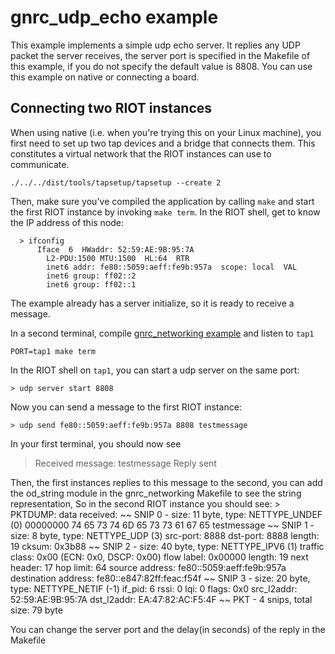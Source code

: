 # gnrc_udp_echo example
This example implements a simple udp echo server. It replies any UDP packet the server receives, the server port is specified in the Makefile of this example, if you do not specify the default value is 8808. You can use this example on native or connecting a board.

## Connecting two RIOT instances

When using native (i.e. when you're trying this on your Linux machine),
you first need to set up two tap devices and a bridge that connects
them. This constitutes a virtual network that the RIOT instances can
use to communicate.

    ./../../dist/tools/tapsetup/tapsetup --create 2

Then, make sure you've compiled the application by calling `make` and
start the first RIOT instance by invoking `make term`. In the RIOT
shell, get to know the IP address of this node:

      > ifconfig
          Iface  6  HWaddr: 52:59:AE:9B:95:7A
            L2-PDU:1500 MTU:1500  HL:64  RTR  
            inet6 addr: fe80::5059:aeff:fe9b:957a  scope: local  VAL
            inet6 group: ff02::2
            inet6 group: ff02::1

The example already has a server initialize, so it is ready to receive a message.


In a second terminal, compile [gnrc_networking example](https://github.com/RIOT-OS/RIOT/tree/master/examples/gnrc_networking) and listen to `tap1`

    PORT=tap1 make term

In the RIOT shell on `tap1`, you can start a udp server on the same port:

    > udp server start 8808

Now you can send a message to the first RIOT instance:

    > udp send fe80::5059:aeff:fe9b:957a 8808 testmessage

In your first terminal, you should now see

   > Received message: testmessage
      Reply sent

Then, the first instances replies to this message to the second, you can add the od_string module in the gnrc_networking Makefile to see the string representation, So in the second RIOT instance you should see:
    > PKTDUMP: data received:
    ~~ SNIP  0 - size:  11 byte, type: NETTYPE_UNDEF (0)
    00000000  74  65  73  74  6D  65  73  73  61  67  65                      testmessage
    ~~ SNIP  1 - size:   8 byte, type: NETTYPE_UDP (3)
       src-port:  8888  dst-port:  8888
       length: 19  cksum: 0x3b88
    ~~ SNIP  2 - size:  40 byte, type: NETTYPE_IPV6 (1)
    traffic class: 0x00 (ECN: 0x0, DSCP: 0x00)
    flow label: 0x00000
    length: 19  next header: 17  hop limit: 64
    source address: fe80::5059:aeff:fe9b:957a
    destination address: fe80::e847:82ff:feac:f54f
    ~~ SNIP  3 - size:  20 byte, type: NETTYPE_NETIF (-1)
    if_pid: 6  rssi: 0  lqi: 0
    flags: 0x0
    src_l2addr: 52:59:AE:9B:95:7A
    dst_l2addr: EA:47:82:AC:F5:4F
    ~~ PKT    -  4 snips, total size:  79 byte

You can change the server port and the delay(in seconds) of the reply in the Makefile
